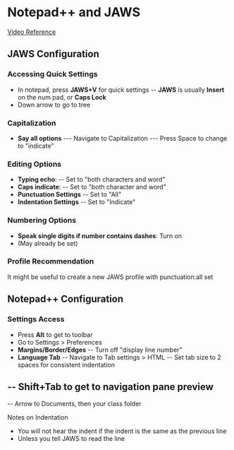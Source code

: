 # Notepad++ and JAWS

[Video Reference](https://www.youtube.com/watch?v=9GBqjFbn2O8)

## JAWS Configuration

### Accessing Quick Settings
- In notepad, press **JAWS+V** for quick settings
-- **JAWS** is usually **Insert** on the num pad, or **Caps Lock**
- Down arrow to go to tree

### Capitalization
- **Say all options**
--- Navigate to Capitalization
--- Press Space to change to "indicate"

### Editing Options
- **Typing echo**:
-- Set to "both characters and word"
- **Caps indicate**:
-- Set to "both character and word"
- **Punctuation Settings**
--  Set to "All"
- **Indentation Settings**
-- Set to "Indicate"

### Numbering Options
- **Speak single digits if number contains dashes**: Turn on
- (May already be set)

### Profile Recommendation
It might be useful to create a new JAWS profile with punctuation:all set

## Notepad++ Configuration

### Settings Access
- Press **Alt** to get to toolbar
- Go to Settings > Preferences
- **Margins/Border/Edges**
-- Turn off "display line number"
- **Language Tab**
-- Navigate to Tab settings > HTML
-- Set tab size to 2 spaces for consistent indentation


## -- Shift+Tab to get to navigation pane preview
-- Arrow to Documents, then your class folder


Notes on Indentation
  - You will not hear the indent if the indent is the same as the previous line
  - Unless you tell JAWS to read the line
